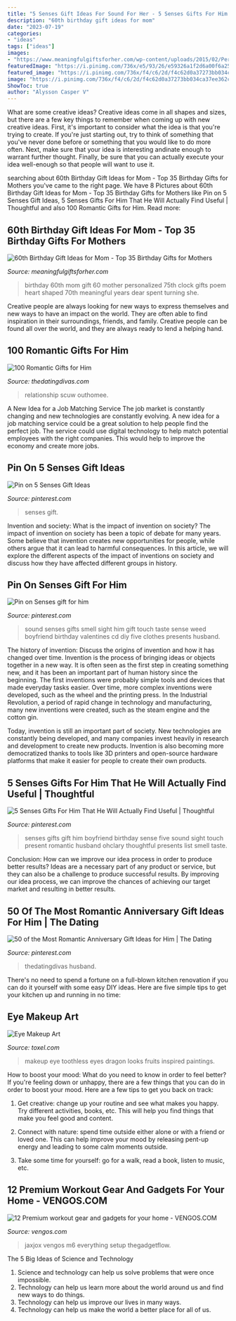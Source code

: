 ```yaml
---
title: "5 Senses Gift Ideas For Sound For Her - 5 Senses Gifts For Him That He Will Actually Find Useful"
description: "60th birthday gift ideas for mom"
date: "2023-07-19"
categories:
- "ideas"
tags: ["ideas"]
images:
- "https://www.meaningfulgiftsforher.com/wp-content/uploads/2015/02/Personalized-60th-Birthday-Clock-for-Mom.jpg"
featuredImage: "https://i.pinimg.com/736x/e5/93/26/e59326a1f2d6a00f6a25d74264590d35.jpg"
featured_image: "https://i.pinimg.com/736x/f4/c6/2d/f4c62d0a37273bb034ca37ee362ceec4--candy-book.jpg"
image: "https://i.pinimg.com/736x/f4/c6/2d/f4c62d0a37273bb034ca37ee362ceec4--candy-book.jpg"
ShowToc: true
author: "Alysson Casper V"
---
```



What are some creative ideas?
Creative ideas come in all shapes and sizes, but there are a few key things to remember when coming up with new creative ideas. First, it's important to consider what the idea is that you're trying to create. If you're just starting out, try to think of something that you've never done before or something that you would like to do more often. Next, make sure that your idea is interesting andinate enough to warrant further thought. Finally, be sure that you can actually execute your idea well-enough so that people will want to use it.

	

		
searching about 60th Birthday Gift Ideas for Mom - Top 35 Birthday Gifts for Mothers you've came to the right page. We have 8 Pictures about 60th Birthday Gift Ideas for Mom - Top 35 Birthday Gifts for Mothers like Pin on 5 Senses Gift Ideas, 5 Senses Gifts For Him That He Will Actually Find Useful | Thoughtful and also 100 Romantic Gifts for Him. Read more:
		
    
## 60th Birthday Gift Ideas For Mom - Top 35 Birthday Gifts For Mothers

<img loading=lazy src="https://www.meaningfulgiftsforher.com/wp-content/uploads/2015/02/Personalized-60th-Birthday-Clock-for-Mom.jpg" onerror="this.onerror=null;this.src='https://tse3.mm.bing.net/th?id=OIP.08QZB9atRScPYxpw6FRaWgHaHa&amp;pid=15.1';" alt="60th Birthday Gift Ideas for Mom - Top 35 Birthday Gifts for Mothers">

_Source: meaningfulgiftsforher.com_

>birthday 60th mom gift 60 mother personalized 75th clock gifts poem heart shaped 70th meaningful years dear spent turning she. 

	

Creative people are always looking for new ways to express themselves and new ways to have an impact on the world. They are often able to find inspiration in their surroundings, friends, and family. Creative people can be found all over the world, and they are always ready to lend a helping hand.

    
## 100 Romantic Gifts For Him

<img loading=lazy src="https://www.thedatingdivas.com/wp-content/uploads/2017/12/100-Romantic-Gifts-for-Him-Sexy-1.png" onerror="this.onerror=null;this.src='https://tse4.mm.bing.net/th?id=OIP.LRrCjCdyVk-LCZxEFujvDwHaMy&amp;pid=15.1';" alt="100 Romantic Gifts for Him">

_Source: thedatingdivas.com_

>relationship scuw outhomee. 

	

A New Idea for a Job Matching Service
The job market is constantly changing and new technologies are constantly evolving. A new idea for a job matching service could be a great solution to help people find the perfect job. The service could use digital technology to help match potential employees with the right companies. This would help to improve the economy and create more jobs.

    
## Pin On 5 Senses Gift Ideas

<img loading=lazy src="https://i.pinimg.com/736x/50/d7/0b/50d70b339bea9c021e6b8cc4b2db1636.jpg" onerror="this.onerror=null;this.src='https://tse3.mm.bing.net/th?id=OIP.QmDl6wk5xlAMHz8IaqbazQHaLH&amp;pid=15.1';" alt="Pin on 5 Senses Gift Ideas">

_Source: pinterest.com_

>senses gift. 

	

Invention and society: What is the impact of invention on society?
The impact of invention on society has been a topic of debate for many years. Some believe that invention creates new opportunities for people, while others argue that it can lead to harmful consequences. In this article, we will explore the different aspects of the impact of inventions on society and discuss how they have affected different groups in history.

    
## Pin On Senses Gift For Him

<img loading=lazy src="https://i.pinimg.com/736x/f4/c6/2d/f4c62d0a37273bb034ca37ee362ceec4--candy-book.jpg" onerror="this.onerror=null;this.src='https://tse4.mm.bing.net/th?id=OIP.7t2OCApyyRAhzEMZEKMjAwHaFj&amp;pid=15.1';" alt="Pin on Senses gift for him">

_Source: pinterest.com_

>sound senses gifts smell sight him gift touch taste sense weed boyfriend birthday valentines cd diy five clothes presents husband. 

	

The history of invention: Discuss the origins of invention and how it has changed over time.
Invention is the process of bringing ideas or objects together in a new way. It is often seen as the first step in creating something new, and it has been an important part of human history since the beginning.
The first inventions were probably simple tools and devices that made everyday tasks easier. Over time, more complex inventions were developed, such as the wheel and the printing press. In the Industrial Revolution, a period of rapid change in technology and manufacturing, many new inventions were created, such as the steam engine and the cotton gin.

Today, invention is still an important part of society. New technologies are constantly being developed, and many companies invest heavily in research and development to create new products. Invention is also becoming more democratized thanks to tools like 3D printers and open-source hardware platforms that make it easier for people to create their own products.

    
## 5 Senses Gifts For Him That He Will Actually Find Useful | Thoughtful

<img loading=lazy src="https://i.pinimg.com/736x/6d/b6/4a/6db64ac2f2cec9da6c9be1d17270cd15.jpg" onerror="this.onerror=null;this.src='https://tse1.mm.bing.net/th?id=OIP.FfJ-Kezy2oBIh39D21Sv3gAAAA&amp;pid=15.1';" alt="5 Senses Gifts For Him That He Will Actually Find Useful | Thoughtful">

_Source: pinterest.com_

>senses gifts gift him boyfriend birthday sense five sound sight touch present romantic husband ohclary thoughtful presents list smell taste. 

	

Conclusion: How can we improve our idea process in order to produce better results?
Ideas are a necessary part of any product or service, but they can also be a challenge to produce successful results. By improving our idea process, we can improve the chances of achieving our target market and resulting in better results.

    
## 50 Of The Most Romantic Anniversary Gift Ideas For Him | The Dating

<img loading=lazy src="https://i.pinimg.com/736x/e5/93/26/e59326a1f2d6a00f6a25d74264590d35.jpg" onerror="this.onerror=null;this.src='https://tse2.mm.bing.net/th?id=OIP.jJwO28pU_Rriwu6kInUUtgHaE8&amp;pid=15.1';" alt="50 of the Most Romantic Anniversary Gift Ideas for Him | The Dating">

_Source: pinterest.com_

>thedatingdivas husband. 

	

There's no need to spend a fortune on a full-blown kitchen renovation if you can do it yourself with some easy DIY ideas. Here are five simple tips to get your kitchen up and running in no time: 

    
## Eye Makeup Art

<img loading=lazy src="http://www.toxel.com/wp-content/uploads/2016/03/taipeleg06.jpg" onerror="this.onerror=null;this.src='https://tse4.mm.bing.net/th?id=OIP.pPW9A_wZLTawXENgHOeRxgHaHa&amp;pid=15.1';" alt="Eye Makeup Art">

_Source: toxel.com_

>makeup eye toothless eyes dragon looks fruits inspired paintings. 

	

How to boost your mood: What do you need to know in order to feel better?
If you're feeling down or unhappy, there are a few things that you can do in order to boost your mood. Here are a few tips to get you back on track: 
1. Get creative: change up your routine and see what makes you happy. Try different activities, books, etc. This will help you find things that make you feel good and content. 

2. Connect with nature: spend time outside either alone or with a friend or loved one. This can help improve your mood by releasing pent-up energy and leading to some calm moments outside. 

3. Take some time for yourself: go for a walk, read a book, listen to music, etc.

    
## 12 Premium Workout Gear And Gadgets For Your Home - VENGOS.COM

<img loading=lazy src="https://thegadgetflow.com/wp-content/uploads/2020/10/12-Premium-workout-gear-and-gadgets-for-your-home.jpg" onerror="this.onerror=null;this.src='https://tse1.mm.bing.net/th?id=OIP.OPkTn9JX84f-bNpJ7q1WdwHaEK&amp;pid=15.1';" alt="12 Premium workout gear and gadgets for your home - VENGOS.COM">

_Source: vengos.com_

>jaxjox vengos m6 everything setup thegadgetflow. 

	

The 5 Big Ideas of Science and Technology
1. Science and technology can help us solve problems that were once impossible.
2. Technology can help us learn more about the world around us and find new ways to do things.
3. Technology can help us improve our lives in many ways.
4. Technology can help us make the world a better place for all of us.

